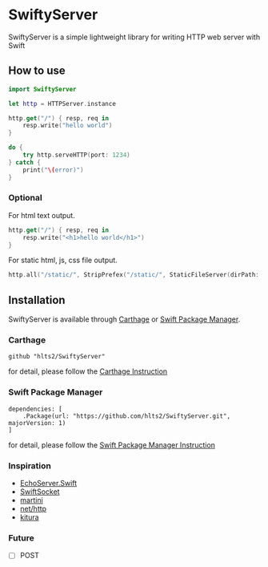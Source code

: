 # SwiftyServer
SwiftyServer is a simple lightweight library for writing HTTP web server with Swift

## How to use

```swift
import SwiftyServer

let http = HTTPServer.instance

http.get("/") { resp, req in
    resp.write("hello world")
}

do {
    try http.serveHTTP(port: 1234)
} catch {
    print("\(error)")
}
```

### Optional
For html text output.

```swift
http.get("/") { resp, req in
    resp.write("<h1>hello world</h1>")
}
```

For static html, js, css file output.

```swift
http.all("/static/", StripPrefex("/static/", StaticFileServer(dirPath: "/Static/")))
```

## Installation

SwiftyServer is available through [Carthage](https://github.com/Carthage/Carthage) or
[Swift Package Manager](https://github.com/apple/swift-package-manager).

### Carthage

```
github "hlts2/SwiftyServer"
```

for detail, please follow the [Carthage Instruction](https://github.com/Carthage/Carthage#if-youre-building-for-ios-tvos-or-watchos)

### Swift Package Manager

```
dependencies: [
    .Package(url: "https://github.com/hlts2/SwiftyServer.git", majorVersion: 1)
]
```

for detail, please follow the [Swift Package Manager Instruction](https://github.com/apple/swift-package-manager/blob/master/Documentation/Usage.md)

### Inspiration
- [EchoServer.Swift](https://gist.github.com/satoshiam/65f74106f5c69697314f)
- [SwiftSocket](https://github.com/swiftsocket/SwiftSocket)
- [martini](https://github.com/go-martini/martini)
- [net/http](https://github.com/golang/go/tree/master/src/net/http)
- [kitura](https://github.com/IBM-Swift/Kitura)

### Future
- [ ] POST
